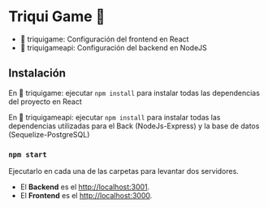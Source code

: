 # Triqui Game 🎲

- 📁 triquigame: Configuración del frontend en React
- 📁 triquigameapi: Configuración del backend en NodeJS

## Instalación

En 📁 triquigame: ejecutar `npm install` para instalar todas las dependencias del proyecto en React

En 📁 triquigameapi: ejecutar `npm install` para instalar todas las dependencias utilizadas para el Back (NodeJs-Express) y la base de datos (Sequelize-PostgreSQL)


### `npm start`

Ejecutarlo en cada una de las carpetas para levantar dos servidores. 

- El **Backend** es el  [http://localhost:3001](http://localhost:3001).
- El **Frontend** es el [http://localhost:3000](http://localhost:3000).

